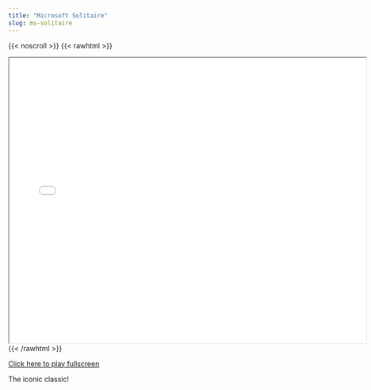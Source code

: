 ```yaml
---
title: "Microsoft Solitaire"
slug: ms-solitaire
---
```


{{< noscroll >}}
{{< rawhtml >}}
<iframe width="720" height="576" name="iframe" src="/cjs-garchive/ms-solitaire/index.html"></iframe>
{{< /rawhtml >}}

[Click here to play fullscreen](/cjs-garchive/ms-solitaire/index.html)

The iconic classic!
